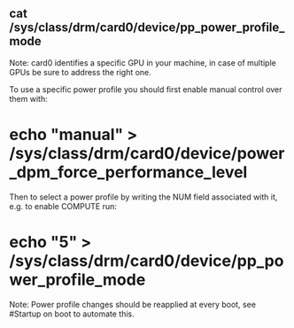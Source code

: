 cat /sys/class/drm/card0/device/pp_power_profile_mode
-----------------------------------------
Note: card0 identifies a specific GPU in your machine, in case of multiple GPUs be sure to address the right one.

To use a specific power profile you should first enable manual control over them with:
# echo "manual" > /sys/class/drm/card0/device/power_dpm_force_performance_level

Then to select a power profile by writing the NUM field associated with it, e.g. to enable COMPUTE run:
# echo "5" > /sys/class/drm/card0/device/pp_power_profile_mode

Note: Power profile changes should be reapplied at every boot, see #Startup on boot to automate this.

